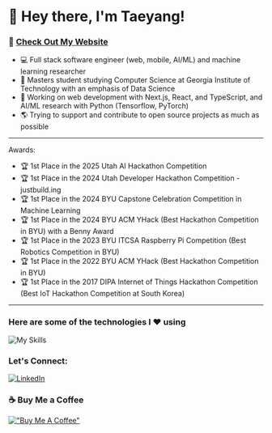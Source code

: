 # 👋 Hey there, I'm Taeyang!

### 🔗 [Check Out My Website](https://taeyangkim.netlify.app/)

- 💻 Full stack software engineer (web, mobile, AI/ML) and machine learning researcher
- 🏫 Masters student studying Computer Science at Georgia Institute of Technology with an emphasis of Data Science
- 🔭 Working on web development with Next.js, React, and TypeScript, and AI/ML research with Python (Tensorflow, PyTorch)
- 🌎 Trying to support and contribute to open source projects as much as possible


***
Awards:
- 🏆 1st Place in the 2025 Utah AI Hackathon Competition
- 🏆 1st Place in the 2024 Utah Developer Hackathon Competition - justbuild.ing
- 🏆 1st Place in the 2024 BYU Capstone Celebration Competition in Machine Learning
- 🏆 1st Place in the 2024 BYU ACM YHack (Best Hackathon Competition in BYU) with a Benny Award
- 🏆 1st Place in the 2023 BYU ITCSA Raspberry Pi Competition (Best Robotics Competition in BYU)
- 🏆 1st Place in the 2022 BYU ACM YHack (Best Hackathon Competition in BYU)
- 🏆 1st Place in the 2017 DIPA Internet of Things Hackathon Competition (Best IoT Hackathon Competition at South Korea)

***

### Here are some of the technologies I ❤️ using
![My Skills](https://skillicons.dev/icons?i=python,js,ts,ruby,java,cpp,html,css,postgresql,mysql,aws,firebase,docker,react,nodejs,nextjs,tailwind,sass,rails,tensorflow,pytorch,supabase,git,github&perline=12)

### Let's Connect:
[![LinkedIn](https://img.shields.io/badge/LinkedIn-0077B5?style=for-the-badge&logo=linkedin&logoColor=white)](https://www.linkedin.com/in/brightlightkim/)

### ☕️ Buy Me a Coffee
[!["Buy Me A Coffee"](https://www.buymeacoffee.com/assets/img/custom_images/orange_img.png)](https://www.buymeacoffee.com/brightlightkim)
